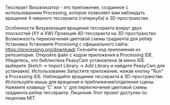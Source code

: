 Тессеракт Визуализатор - это приложение, созданное с использованием Processing, которое позволяет вам наблюдать вращение 4-мерного тессеракта (гиперкуба) в 3D-пространстве.

Особенности
Визуализация вращения тессеракта вокруг двух плоскостей (XY и XW)
Проекция 4D-тессеракта на 3D-пространство
Возможность переключения цветовой схемы градиента для ребер
Установка
Установите Processing с официального сайта: https://processing.org/download/
Скачайте код приложения из репозитория.
Откройте файл с кодом приложения в Processing IDE.
Убедитесь, что библиотека PeasyCam установлена (в меню IDE выберите Sketch -> Import Library -> Add Library и найдите PeasyCam для установки).
Использование
Запустите приложение, нажав кнопку "Run" в Processing IDE.
Наблюдайте вращение тессеракта в 3D-пространстве.
Используйте мышь для вращения и приближения/отдаления сцены.
Нажмите клавишу 'C' или 'c' для переключения цветовой схемы градиента ребер тессеракта.
Лицензия
Этот проект доступен по лицензии MIT.
